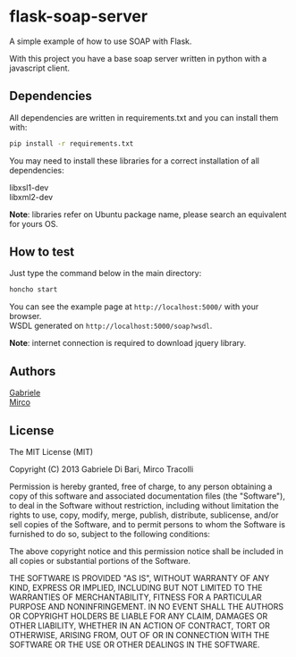 # flask-soap-server

A simple example of how to use SOAP with Flask.  

With this project you have a base soap server written in python with a javascript client.

## Dependencies

All dependencies are written in requirements.txt and you can install them with:

```bash
pip install -r requirements.txt
```

You may need to install these libraries for a correct installation of all dependencies:

libxsl1-dev  
libxml2-dev

**Note**: libraries refer on Ubuntu package name, please search an equivalent for yours OS.

## How to test

Just type the command below in the main directory:

```bash
honcho start
```

You can see the example page at `http://localhost:5000/` with your browser.  
WSDL generated on `http://localhost:5000/soap?wsdl`.

**Note**: internet connection is required to download jquery library.

## Authors

[Gabriele](https://github.com/Gabriele91)  
[Mirco](https://github.com/MircoT)

## License

The MIT License (MIT)

Copyright (C) 2013 Gabriele Di Bari, Mirco Tracolli

Permission is hereby granted, free of charge, to any person obtaining a copy of this software and associated documentation files (the "Software"), to deal in the Software without restriction, including without limitation the rights to use, copy, modify, merge, publish, distribute, sublicense, and/or sell copies of the Software, and to permit persons to whom the Software is furnished to do so, subject to the following conditions:

The above copyright notice and this permission notice shall be included in all copies or substantial portions of the Software.

THE SOFTWARE IS PROVIDED "AS IS", WITHOUT WARRANTY OF ANY KIND, EXPRESS OR IMPLIED, INCLUDING BUT NOT LIMITED TO THE WARRANTIES OF MERCHANTABILITY, FITNESS FOR A PARTICULAR PURPOSE AND NONINFRINGEMENT. IN NO EVENT SHALL THE AUTHORS OR COPYRIGHT HOLDERS BE LIABLE FOR ANY CLAIM, DAMAGES OR OTHER LIABILITY, WHETHER IN AN ACTION OF CONTRACT, TORT OR OTHERWISE, ARISING FROM, OUT OF OR IN CONNECTION WITH THE SOFTWARE OR THE USE OR OTHER DEALINGS IN THE SOFTWARE.

